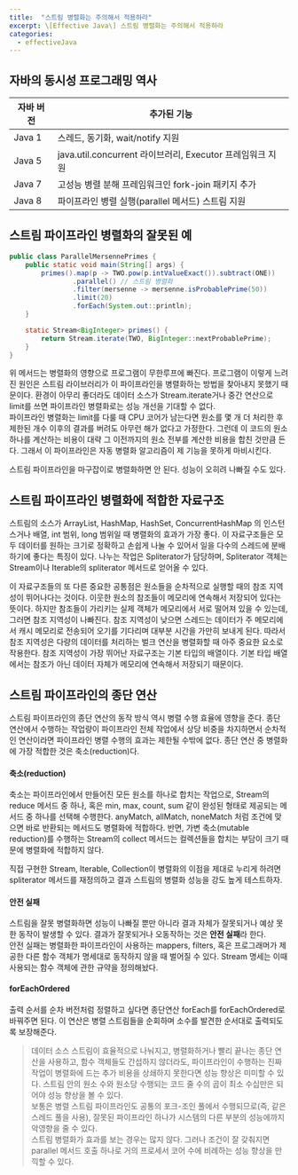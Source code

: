 ```yaml
---
title:  "스트림 병렬화는 주의해서 적용하라"
excerpt: \[Effective Java\] 스트림 병렬화는 주의해서 적용하라
categories:
  - effectiveJava
---
```


## 자바의 동시성 프로그래밍 역사

자바 버전 | 추가된 기능
---- | ----
Java 1 | 스레드, 동기화, wait/notify 지원
Java 5 | java.util.concurrent 라이브러리, Executor 프레임워크 지원
Java 7 | 고성능 병렬 분해 프레임워크인 fork-join 패키지 추가
Java 8 | 파이프라인 병렬 실행(parallel 메서드) 스트림 지원



## 스트림 파이프라인 병렬화의 잘못된 예
  
```java
public class ParallelMersennePrimes {
    public static void main(String[] args) {
        primes().map(p -> TWO.pow(p.intValueExact()).subtract(ONE))
                .parallel() // 스트림 병렬화
                .filter(mersenne -> mersenne.isProbablePrime(50))
                .limit(20)
                .forEach(System.out::println);
    }

    static Stream<BigInteger> primes() {
        return Stream.iterate(TWO, BigInteger::nextProbablePrime);
    }
}
```  

위 메서드는 병렬화의 영향으로 프로그램이 무한루프에 빠진다. 프로그램이 이렇게 느려진 원인은 스트림 라이브러리가 이 파이프라인을 병렬화하는 방법을 찾아내지 못했기 때문이다. 환경이 아무리 좋더라도 데이터 소스가 Stream.iterate거나 중간 연산으로 limit를 쓰면 파이프라인 병렬화로는 성능 개선을 기대할 수 없다.  
파이프라인 병렬화는 limit를 다룰 때 CPU 코어가 남는다면 원소를 몇 개 더 처리한 후 제한된 개수 이후의 결과를 버려도 아무런 해가 없다고 가정한다. 그런데 이 코드의 원소 하나를 계산하는 비용이 대략 그 이전까지의 원소 전부를 계산한 비용을 합친 것만큼 든다. 그래서 이 파이프라인은 자동 병렬화 알고리즘이 제 기능을 못하게 마비시킨다.  

스트림 파이프라인을 마구잡이로 병렬화하면 안 된다. 성능이 오히려 나빠질 수도 있다.

## 스트림 파이프라인 병렬화에 적합한 자료구조
스트림의 소스가 ArrayList, HashMap, HashSet, ConcurrentHashMap 의 인스턴스거나 배열, int 범위, long 범위일 때 병렬화의 효과가 가장 좋다. 이 자료구조들은 모두 데이터를 원하는 크기로 정확하고 손쉽게 나눌 수 있어서 일을 다수의 스레드에 분배하기에 좋다는 특징이 있다. 나누는 작업은 Spliterator가 담당하며, Spliterator 객체는 Stream이나 Iterable의 spliterator 메서드로 얻어올 수 있다.  

이 자료구조들의 또 다른 중요한 공통점은 원소들을 순차적으로 실행할 때의 참조 지역성이 뛰어나다는 것이다. 이웃한 원소의 참조들이 메모리에 연속해서 저장되어 있다는 뜻이다. 하지만 참조들이 가리키는 실제 객체가 메모리에서 서로 떨어져 있을 수 있는데, 그러면 참조 지역성이 나빠진다. 참조 지역성이 낮으면 스레드는 데이터가 주 메모리에서 캐시 메모리로 전송되어 오기를 기다리며 대부분 시간을 가만히 보내게 된다. 따라서 참조 지역성은 다량의 데이터를 처리하는 벌크 연산을 병렬화할 때 아주 중요한 요소로 작용한다. 참조 지역성이 가장 뛰어난 자료구조는 기본 타입의 배열이다. 기본 타입 배열에서는 참조가 아닌 데이터 자체가 메모리에 연속해서 저장되기 때문이다.

## 스트림 파이프라인의 종단 연산
스트림 파이프라인의 종단 연산의 동작 방식 역시 병렬 수행 효율에 영향을 준다. 종단 연산에서 수행하는 작업량이 파이프라인 전체 작업에서 상당 비중을 차지하면서 순차적인 연산이라면 파이프라인 병렬 수행의 효과는 제한될 수밖에 없다. 종단 연산 중 병렬화에 가장 적합한 것은 축소(reduction)다.

#### 축소(reduction)
축소는 파이프라인에서 만들어진 모든 원소를 하나로 합치는 작업으로, Stream의 reduce 메서드 중 하나, 혹은 min, max, count, sum 같이 완성된 형태로 제공되는 메서드 중 하나를 선택해 수행한다. anyMatch, allMatch, noneMatch 처럼 조건에 맞으면 바로 반환되는 메서드도 병렬화에 적합하다. 반면, 가변 축소(mutable reduction)를 수행하는 Stream의 collect 메서드는 컬렉션들을 합치는 부담이 크기 때문에 병렬화에 적합하지 않다.  

직접 구현한 Stream, Iterable, Collection이 병렬화의 이점을 제대로 누리게 하려면 spliterator 메서드를 재정의하고 결과 스트림의 병렬화 성능을 강도 높게 테스트하자.

#### 안전 실패
스트림을 잘못 병렬화하면 성능이 나빠질 뿐만 아니라 결과 자체가 잘못되거나 예상 못한 동작이 발생할 수 있다. 결과가 잘못되거나 오동작하는 것은 **안전 실패**라 한다.  
안전 실패는 병렬화한 파이프라인이 사용하는 mappers, filters, 혹은 프로그래머가 제공한 다른 함수 객체가 명세대로 동작하지 않을 때 벌어질 수 있다. Stream 명세는 이때 사용되는 함수 객체에 관한 규약을 정의해놨다.

#### forEachOrdered
출력 순서를 순차 버전처럼 정렬하고 싶다면 종단연산 forEach를 forEachOrdered로 바꿔주면 된다. 이 연산은 병렬 스트림들을 순회하며 소수를 발견한 순서대로 출력되도록 보장해준다.


> 데이터 소스 스트림이 효율적으로 나눠지고, 병렬화하거나 빨리 끝나는 종단 연산을 사용하고, 함수 객체들도 간섭하지 않더라도, 파이프라인이 수행하는 진짜 작업이 병렬화에 드는 추가 비용을 상쇄하지 못한다면 성능 향상은 미미할 수 있다. 스트림 안의 원소 수와 원소당 수행되는 코드 줄 수의 곱이 최소 수십만은 되어야 성능 향상을 볼 수 있다.  
보통은 병렬 스트림 파이프라인도 공통의 포크-조인 풀에서 수행되므로(즉, 같은 스레드 풀을 사용), 잘못된 파이프라인 하나가 시스템의 다른 부분의 성능에까지 악영향을 줄 수 있다.  
스트림 병렬화가 효과를 보는 경우는 많지 않다. 그러나 조건이 잘 갖춰지면 parallel 메서드 호출 하나로 거의 프로세서 코어 수에 비례하는 성능 향상을 만끽할 수 있다.
